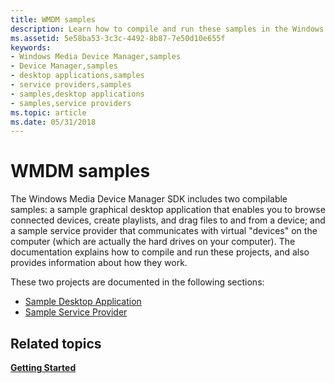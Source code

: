 ```yaml
---
title: WMDM samples
description: Learn how to compile and run these samples in the Windows Media Device Manager SDK, and how the samples work.
ms.assetid: 5e58ba53-3c3c-4492-8b87-7e50d10e655f
keywords:
- Windows Media Device Manager,samples
- Device Manager,samples
- desktop applications,samples
- service providers,samples
- samples,desktop applications
- samples,service providers
ms.topic: article
ms.date: 05/31/2018
---
```


# WMDM samples

The Windows Media Device Manager SDK includes two compilable samples: a sample graphical desktop application that enables you to browse connected devices, create playlists, and drag files to and from a device; and a sample service provider that communicates with virtual "devices" on the computer (which are actually the hard drives on your computer). The documentation explains how to compile and run these projects, and also provides information about how they work.

These two projects are documented in the following sections:

-   [Sample Desktop Application](sample-desktop-application.md)
-   [Sample Service Provider](sample-service-provider.md)

## Related topics

<dl> <dt>

[**Getting Started**](getting-started.md)
</dt> </dl>

 

 




